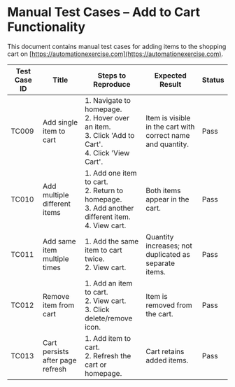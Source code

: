 # Manual Test Cases – Add to Cart Functionality

This document contains manual test cases for adding items to the shopping cart on [https://automationexercise.com](https://automationexercise.com).

| Test Case ID | Title                            | Steps to Reproduce                                                                                     | Expected Result                                            | Status     |
|--------------|----------------------------------|---------------------------------------------------------------------------------------------------------|------------------------------------------------------------|------------|
| TC009        | Add single item to cart          | 1. Navigate to homepage. <br> 2. Hover over an item. <br> 3. Click 'Add to Cart'. <br> 4. Click 'View Cart'. | Item is visible in the cart with correct name and quantity. | Pass |
| TC010        | Add multiple different items     | 1. Add one item to cart. <br> 2. Return to homepage. <br> 3. Add another different item. <br> 4. View cart. | Both items appear in the cart.                            | Pass |
| TC011        | Add same item multiple times     | 1. Add the same item to cart twice. <br> 2. View cart.                                                   | Quantity increases; not duplicated as separate items.       | Pass |
| TC012        | Remove item from cart            | 1. Add an item to cart. <br> 2. View cart. <br> 3. Click delete/remove icon.                             | Item is removed from the cart.                             | Pass |
| TC013        | Cart persists after page refresh | 1. Add item to cart. <br> 2. Refresh the cart or homepage.                                               | Cart retains added items.                                  | Pass |
